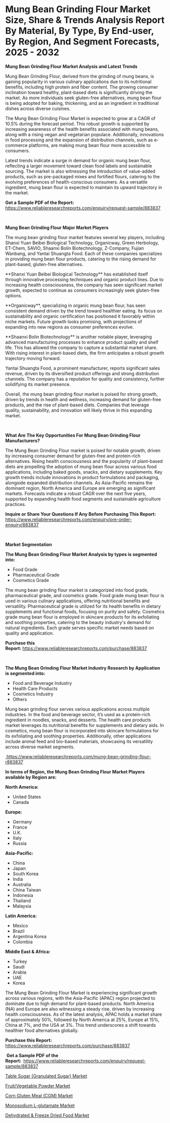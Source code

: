 <p><h1>Mung Bean Grinding Flour Market Size, Share & Trends Analysis Report By Material, By Type, By End-user, By Region, And Segment Forecasts, 2025 - 2032</h1></p><p><strong>Mung Bean Grinding Flour Market Analysis and Latest Trends</strong></p>
<p><p>Mung Bean Grinding Flour, derived from the grinding of mung beans, is gaining popularity in various culinary applications due to its nutritional benefits, including high protein and fiber content. The growing consumer inclination toward healthy, plant-based diets is significantly driving the market. As more individuals seek gluten-free alternatives, mung bean flour is being adopted for baking, thickening, and as an ingredient in traditional dishes across diverse cuisines.</p><p>The Mung Bean Grinding Flour Market is expected to grow at a CAGR of 10.5% during the forecast period. This robust growth is supported by increasing awareness of the health benefits associated with mung beans, along with a rising vegan and vegetarian populace. Additionally, innovations in food processing and the expansion of distribution channels, such as e-commerce platforms, are making mung bean flour more accessible to consumers.</p><p>Latest trends indicate a surge in demand for organic mung bean flour, reflecting a larger movement toward clean food labels and sustainable sourcing. The market is also witnessing the introduction of value-added products, such as pre-packaged mixes and fortified flours, catering to the evolving preferences of health-conscious consumers. As a versatile ingredient, mung bean flour is expected to maintain its upward trajectory in the market.</p></p>
<p><strong>Get a Sample PDF of the Report:&nbsp;</strong> <a href="https://www.reliableresearchreports.com/enquiry/request-sample/883837?utm_campaign=102&utm_medium=2&utm_source=Github&utm_content=ia&utm_term=15022025&utm_id=mung-bean-grinding-flour">https://www.reliableresearchreports.com/enquiry/request-sample/883837</a></p>
<p>&nbsp;</p>
<p><strong>Mung Bean Grinding Flour Major Market Players</strong></p>
<p><p>The mung bean grinding flour market features several key players, including Shanxi Yuan Beibei Biological Technology, Organicway, Green Herbology, ET-Chem, SAVIO, Shaanxi Bolin Biotechnology, Z-Company, Fujian Wanbang, and Yantai Shuangta Food. Each of these companies specializes in providing mung bean flour products, catering to the rising demand for plant-based, gluten-free alternatives.</p><p>**Shanxi Yuan Beibei Biological Technology** has established itself through innovative processing techniques and organic product lines. Due to increasing health consciousness, the company has seen significant market growth, expected to continue as consumers increasingly seek gluten-free options.</p><p>**Organicway**, specializing in organic mung bean flour, has seen consistent demand driven by the trend toward healthier eating. Its focus on sustainability and organic certification has positioned it favorably within niche markets. Future growth looks promising, with projections of expanding into new regions as consumer preferences evolve.</p><p>**Shaanxi Bolin Biotechnology** is another notable player, leveraging advanced manufacturing processes to enhance product quality and shelf life. This has allowed the company to capture a substantial market share. With rising interest in plant-based diets, the firm anticipates a robust growth trajectory moving forward.</p><p>Yantai Shuangta Food, a prominent manufacturer, reports significant sales revenue, driven by its diversified product offerings and strong distribution channels. The company has a reputation for quality and consistency, further solidifying its market presence.</p><p>Overall, the mung bean grinding flour market is poised for strong growth, driven by trends in health and wellness, increasing demand for gluten-free products, and the rise of plant-based diets. Companies that leverage quality, sustainability, and innovation will likely thrive in this expanding market.</p></p>
<p>&nbsp;</p>
<p><strong>What Are The Key Opportunities For Mung Bean Grinding Flour Manufacturers?</strong></p>
<p><p>The Mung Bean Grinding Flour market is poised for notable growth, driven by increasing consumer demand for gluten-free and protein-rich alternatives. Rising health consciousness and the popularity of plant-based diets are propelling the adoption of mung bean flour across various food applications, including baked goods, snacks, and dietary supplements. Key growth trends include innovations in product formulations and packaging, alongside expanded distribution channels. As Asia-Pacific remains the dominant region, North America and Europe are emerging as significant markets. Forecasts indicate a robust CAGR over the next five years, supported by expanding health food segments and sustainable agriculture practices.</p></p>
<p><strong>Inquire or Share Your Questions If Any Before Purchasing This Report:</strong> <a href="https://www.reliableresearchreports.com/enquiry/pre-order-enquiry/883837?utm_campaign=102&utm_medium=2&utm_source=Github&utm_content=ia&utm_term=15022025&utm_id=mung-bean-grinding-flour">https://www.reliableresearchreports.com/enquiry/pre-order-enquiry/883837</a></p>
<p>&nbsp;</p>
<p><strong>Market Segmentation</strong></p>
<p><strong>The Mung Bean Grinding Flour Market Analysis by types is segmented into:</strong></p>
<p><ul><li>Food Grade</li><li>Pharmaceutical Grade</li><li>Cosmetics Grade</li></ul></p>
<p><p>The mung bean grinding flour market is categorized into food grade, pharmaceutical grade, and cosmetics grade. Food grade mung bean flour is used in various culinary applications, offering nutritional benefits and versatility. Pharmaceutical grade is utilized for its health benefits in dietary supplements and functional foods, focusing on purity and safety. Cosmetics grade mung bean flour is employed in skincare products for its exfoliating and soothing properties, catering to the beauty industry's demand for natural ingredients. Each grade serves specific market needs based on quality and application.</p></p>
<p><strong>Purchase this Report:&nbsp;</strong><a href="https://www.reliableresearchreports.com/purchase/883837?utm_campaign=102&utm_medium=2&utm_source=Github&utm_content=ia&utm_term=15022025&utm_id=mung-bean-grinding-flour">https://www.reliableresearchreports.com/purchase/883837</a></p>
<p>&nbsp;</p>
<p><strong>The Mung Bean Grinding Flour Market Industry Research by Application is segmented into:</strong></p>
<p><ul><li>Food and Beverage Industry</li><li>Health Care Products</li><li>Cosmetics Industry</li><li>Others</li></ul></p>
<p><p>Mung bean grinding flour serves various applications across multiple industries. In the food and beverage sector, it’s used as a protein-rich ingredient in noodles, snacks, and desserts. The health care products market leverages its nutritional benefits for supplements and dietary aids. In cosmetics, mung bean flour is incorporated into skincare formulations for its exfoliating and soothing properties. Additionally, other applications include animal feed and bio-based materials, showcasing its versatility across diverse market segments.</p></p>
<p><a href="https://www.reliableresearchreports.com/mung-bean-grinding-flour-r883837?utm_campaign=102&utm_medium=2&utm_source=Github&utm_content=ia&utm_term=15022025&utm_id=mung-bean-grinding-flour">&nbsp;https://www.reliableresearchreports.com/mung-bean-grinding-flour-r883837</a></p>
<p><strong>In terms of Region, the Mung Bean Grinding Flour Market Players available by Region are:</strong></p>
<p>
    <p> <strong> North America: </strong>
        <ul>
            <li>United States</li>
            <li>Canada</li>
        </ul>
        </p> 
    <p> <strong> Europe: </strong>
        <ul>
            <li>Germany</li>
            <li>France</li>
            <li>U.K.</li>
            <li>Italy</li>
            <li>Russia</li>
        </ul>
        </p> 
    <p> <strong> Asia-Pacific: </strong>
        <ul>
            <li>China</li>
            <li>Japan</li>
            <li>South Korea</li>
            <li>India</li>
            <li>Australia</li>
            <li>China Taiwan</li>
            <li>Indonesia</li>
            <li>Thailand</li>
            <li>Malaysia</li>
        </ul>
        </p> 
    <p> <strong> Latin America: </strong>
        <ul>
            <li>Mexico</li>
            <li>Brazil</li>
            <li>Argentina Korea</li>
            <li>Colombia</li>
        </ul>
        </p> 
    <p> <strong> Middle East & Africa: </strong>
        <ul>
            <li>Turkey</li>
            <li>Saudi</li>
            <li>Arabia</li>
            <li>UAE</li>
            <li>Korea</li>
        </ul>
    </p>
    </p>
<p><p>The Mung Bean Grinding Flour Market is experiencing significant growth across various regions, with the Asia-Pacific (APAC) region projected to dominate due to high demand for plant-based products. North America (NA) and Europe are also witnessing a steady rise, driven by increasing health consciousness. As of the latest analysis, APAC holds a market share of approximately 50%, followed by North America at 25%, Europe at 15%, China at 7%, and the USA at 3%. This trend underscores a shift towards healthier food alternatives globally.</p></p>
<p><strong>Purchase this Report: </strong><a href="https://www.reliableresearchreports.com/purchase/883837?utm_campaign=102&utm_medium=2&utm_source=Github&utm_content=ia&utm_term=15022025&utm_id=mung-bean-grinding-flour">https://www.reliableresearchreports.com/purchase/883837</a></p>
<p>&nbsp;<strong>Get a Sample PDF of the Report:&nbsp;&nbsp;</strong><a href="https://www.reliableresearchreports.com/enquiry/request-sample/883837?utm_campaign=102&utm_medium=2&utm_source=Github&utm_content=ia&utm_term=15022025&utm_id=mung-bean-grinding-flour">https://www.reliableresearchreports.com/enquiry/request-sample/883837</a></p>
<p><strong></strong></p>
<p><p><a href="https://github.com/gethunsides/Market-Research-Report-List-1/blob/main/table-sugar-granulated-sugar-market.md?utm_campaign=102&utm_medium=2&utm_source=Github&utm_content=ia&utm_term=15022025&utm_id=mung-bean-grinding-flour">Table Sugar (Granulated Sugar) Market</a></p><p><a href="https://github.com/simurmarzoa/Market-Research-Report-List-1/blob/main/fruitvegetable-powder-market.md?utm_campaign=102&utm_medium=2&utm_source=Github&utm_content=ia&utm_term=15022025&utm_id=mung-bean-grinding-flour">Fruit/Vegetable Powder Market</a></p><p><a href="https://github.com/pinzinyaah/Market-Research-Report-List-1/blob/main/corn-gluten-meal-cgm-market.md?utm_campaign=102&utm_medium=2&utm_source=Github&utm_content=ia&utm_term=15022025&utm_id=mung-bean-grinding-flour">Corn Gluten Meal (CGM) Market</a></p><p><a href="https://github.com/tumacaakesha78/Market-Research-Report-List-1/blob/main/monosodium-l-glutamate-market.md?utm_campaign=102&utm_medium=2&utm_source=Github&utm_content=ia&utm_term=15022025&utm_id=mung-bean-grinding-flour">Monosodium L-glutamate Market</a></p><p><a href="https://github.com/dbichayison/Market-Research-Report-List-1/blob/main/dehydrated-freeze-dried-food-market.md?utm_campaign=102&utm_medium=2&utm_source=Github&utm_content=ia&utm_term=15022025&utm_id=mung-bean-grinding-flour">Dehydrated & Freeze Dried Food Market</a></p></p>